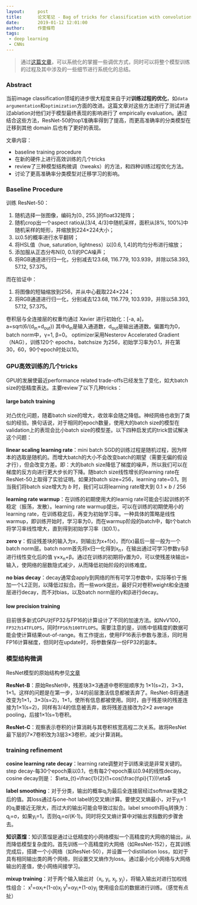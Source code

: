 ```yaml
---
layout:     post
title:      论文笔记 - Bag of tricks for classification with convolutional neural networks
date:       2019-01-12 12:01:00
author:     作壹條苟
tags:
 - deep learning
 - CNNs
---
```


> 通过[这篇文章](https://arxiv.org/abs/1812.01187)，可以系统化的掌握一些调优方式，同时可以将整个模型训练的过程及其中涉及的一些细节进行系统化的总结。

### Abstract
当前image classification领域的进步很大程度来自于对**训练过程的优化**，如`data argumentation`和`optimization`方面的改进。这篇文章对这些方法进行了测试并通过ablation对他们对于模型最终表现的影响进行了 empirically evaluation。通过结合这些方法，ResNet-50的top1准确率得到了提高，而更高准确率的分类模型在迁移到其他 domain 后也有了更好的表现。

文章内容：
* baseline training procedure
* 在新的硬件上进行高效训练的几个tricks
* review了三种模型结构微调（tweaks）的方法，和四种训练过程优化方法。
* 讨论了更高准确率分类模型对迁移学习的影响。

### Baseline Procedure

训练 ResNet-50：
1. 随机选择一张图像，编码为[0., 255.]的float32矩阵；
2. 随机crop出一个aspect ratio从[3/4, 4/3]中随机采样，面积从[8%, 100%]中随机采样的矩形，并缩放到224×224大小；
3. 以0.5的概率进行水平翻转；
4. 将HSL值（hue, saturation, lightness）以[0.6, 1,4]的均匀分布进行缩放；
5. 添加服从正态分布N(0, 0.1)的PCA噪声；
6. 将RGB通道进行归一化，分别减去123.68, 116.779, 103.939，并除以58.393, 57.12, 57.375。

而在验证中：
1. 将图像的短轴缩放到256，并从中心截取224×224；
2. 将RGB通道进行归一化，分别减去123.68, 116.779, 103.939，并除以58.393, 57.12, 57.375。

卷积层与全连接层的权重均通过 Xavier 进行初始化：[-a, a]，a=sqrt(6/(d<sub>in</sub>+d<sub>out</sub>))
其中d<sub>in</sub>是输入通道数，d<sub>out</sub>是输出通道数。偏置均为0，batch norm中，&gamma;=1, &beta;=0。
optimizer采用Nesterov Accelerated Gradient（NAG），训练120个 epochs，batchsize 为256，初始学习率为0.1，并在第30，60，90个epoch时处以10。

### GPU高效训练的几个tricks

GPU的发展使最近performance related trade-offs已经发生了变化，如大batch size的低精度表达。主要review了以下几种tricks：

#### large batch training

对凸优化问题，随着batch size的增大，收敛率会随之降低。神经网络也收到了类似的经验。换句话说，对于相同的epoch数量，使用大的batch size的模型在validation上的表现会比小batch size的模型差。以下四种启发式的trick尝试解决这个问题：

**linear scaling learning rate**：mini batch SGD的训练过程是随机过程，因为样本的选取是随机的。而增大batch的大小不会改变batch的期望（需要无偏的假设才行），但会改变方差。即：大的batch size降低了梯度的噪声，所以我们可以在梯度的反方向进行更大步长的下降。随batch size线性增长的learning rate在ResNet-50上取得了实验证明。如果对batch size=256，learning rate=0.1，则当我们将batch size增大为 *b* 时，我们可以将learning rate增大到 0.1 × *b* / 256

**learning rate warmup**：在训练的初期使用大的learnig rate可能会引起训练的不稳定（振荡，发散）。learning rate warmup提出，可以在训练的初期使用小的learning rate，在训练稳定后，再变为初始学习率。一种具体的策略是线性warmup，即训练开始时，学习率为0，而在warmup阶段的batch中，每t个batch将学习率线性增大，直到得到初始学习率（如0.1）。

**zero &gamma;**：假设残差块的输入为x，则输出为x+f(x)，而f(x)最后一层一般为一个batch norm层。batch norm首先将x归一化得到x<sub>n</sub>，在输出通过可学习参数&gamma;与&beta;进行线性变化后的值 &gamma;×x<sub>n</sub>+&beta;。通过在训练的初期将&gamma;置为0，可以使残差块输出=输入，使网络的层数隐式减少，从而降低初始阶段的训练难度。

**no bias decay**：decay通常会apply到网络的所有可学习参数中，实际等价于施加一个L2正则，以降低过拟合。而一些work提出，最好只对卷积weight和全连接层进行decay，而不对bias，以及batch norm层的&gamma;和&beta;进行decay。

#### low precision training

目前很多新式GPU对FP32与FP16的计算设计了不同的加速方法。如NvV100，`FP32为14TFLOPS`，同时`FP16为100TFLOPS`。需要注意的是，训练中低精度的数据可能会使计算结果out-of-range。有工作提出，使用FP16表示参数与激活，同时用FP16计算梯度，但同时在update时，将参数保存一份FP32的副本。

### 模型结构微调

ResNet模型的原始结构参见[文章](https://arxiv.org/abs/1512.03385)

**ResNet-B**：原始ResNet中，残差块3×3通道中卷积层顺序为 1×1(s=2)，3×3，1×1。这样的问题是在第一步，3/4的前层激活信息都被丢弃了。ResNet-B将通道改变为1×1，3×3(s=2)，1×1，使所有信息都被使用。同时，由于残差块的残差连接为1×1(s=2)，同样有3/4的信息被丢弃，故将残差连接改为2×2 average pooling，后接1×1(s=1)卷积。

**ResNet-C**：观察表示卷积的计算消耗与其卷积核宽高程二次关系。故将ResNet最下层的7×7卷积改为3层3×3卷积，减少计算消耗。

### training refinement

**cosine learning rate decay**：learning rate调整对于训练来说是非常关键的。step decay-每30个epoch乘以0.1，也有每2个epoch乘以0.94的线性decay。cosine decay则是：
$\eta_{t}=\frac{1}{2}(1+cos(\frac{t\pi}{T}))\eta$

**label smoothing**：对于分类，输出的概率q<sub>i</sub>为最后全连接层经过softmax变换之后的值。其loss通过与one-hot label的交叉熵计算。要使交叉熵最小，对于y<sub>i</sub>=1的q<sub>i</sub>要接近无限大，而过大的输出可能会导致过拟合。label smooth将q<sub>i</sub>转换为：q<sub>i</sub>=&sigma;，如果y<sub>i</sub>=1，否则q<sub>i</sub>=&sigma;/(K-1)。同时将交叉熵计算中对输出求指数的步骤舍去。
<!-- （感觉这种方法对于negative的学习不是很友好） -->

**知识蒸馏**：知识蒸馏是通过让低精度的小网络模拟一个高精度的大网络的输出，从而降低模型复杂度的。首先训练一个高精度的大网络（如ResNet-152），在其训练完成后，搭建一个小网络（如ResNet-50），并设置一个distillation loss，如对于具有相同输出类的两个网络，则设置交叉熵作为loss。通过最小化小网络与大网络输出的差值，使小网络间接学习。

**mixup training**：对于两个输入输出对（x<sub>i</sub>, y<sub>i</sub>, x<sub>j</sub>, y<sub>j</sub>），将输入输出对进行加权线性组合：
x<sup>t</sup>=&alpha;x<sub>i</sub>+(1-&alpha;)x<sub>j</sub>
y<sup>t</sup>=&alpha;y<sub>i</sub>+(1-&alpha;)y<sub>j</sub>
使用组合后的数据进行训练。（感觉有点扯）
